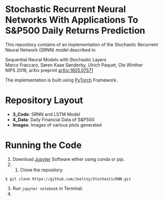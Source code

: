 # Stochastic Recurrent Neural Networks With Applications To S&P500 Daily Returns Prediction

This repository contains of an implementation of the Stochastic Recurrent Neural Network (SRNN) model described in

Sequential Neural Models with Stochastic Layers <br>
Marco Fraccaro, Søren Kaae Sønderby, Ulrich Paquet, Ole Winther <br>
NIPS 2016, arXiv preprint [arXiv:1605.07571](https://arxiv.org/abs/1605.07571)

The implementation is built using [PyTorch](https://pytorch.org/) Framework.

# Repository Layout
* **3_Code**: SRNN and LSTM Model
* **4_Data**: Daily Financial Data of S&P500 
* **Images**: Images of various plots generated

# Running the Code
1. Download [Jupyter](https://jupyter.org/install) Software either using conda or pip.
2. 1. Clone the repository.
```
$ git clone https://github.com/Joeltzy/StochasticRNN.git
```
3. Run ```jupyter notebook``` in Terminal. 
4.



